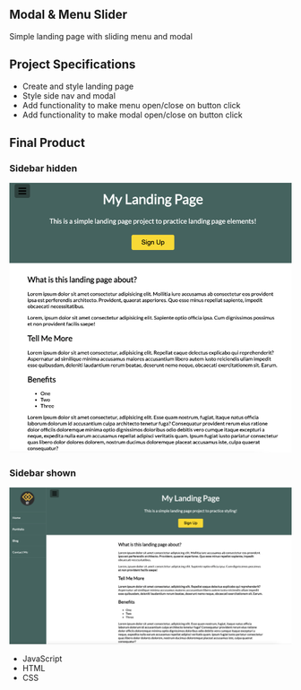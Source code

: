 ## Modal & Menu Slider

Simple landing page with sliding menu and modal

## Project Specifications

- Create and style landing page
- Style side nav and modal
- Add functionality to make menu open/close on button click
- Add functionality to make modal open/close on button click

## Final Product

### Sidebar hidden

!["Landing Page"](https://raw.githubusercontent.com/yuzhakova/modal-menu-slider/main/landing-page.png)


### Sidebar shown

!["Sidebar"](https://raw.githubusercontent.com/yuzhakova/modal-menu-slider/main/landing-page-sidebar.png)

- JavaScript
- HTML
- CSS